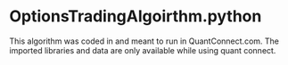 # OptionsTradingAlgoirthm.python

This algorithm was coded in and meant to run in QuantConnect.com. The imported libraries and data are only available while using quant connect. 
